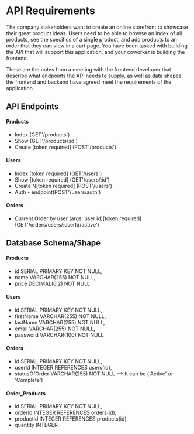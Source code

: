 # API Requirements
The company stakeholders want to create an online storefront to showcase their great product ideas. Users need to be able to browse an index of all products, see the specifics of a single product, and add products to an order that they can view in a cart page. You have been tasked with building the API that will support this application, and your coworker is building the frontend.

These are the notes from a meeting with the frontend developer that describe what endpoints the API needs to supply, as well as data shapes the frontend and backend have agreed meet the requirements of the application. 

## API Endpoints
#### Products
- Index (GET'/products')
- Show (GET'/products/:id')
- Create [token required] (POST'/products')

#### Users
- Index [token required] (GET'/users')
- Show [token required] (GET'/users/:id')
- Create N[token required] (POST'/users')
- Auth - endpoint(POST'/users/auth')

#### Orders
- Current Order by user (args: user id)[token required] (GET'/orders/users/:userId/active')

## Database Schema/Shape
#### Products
- id SERIAL PRIMARY KEY NOT NULL,
- name VARCHAR(255) NOT NULL,
- price DECIMAL(6,2) NOT NULL

#### Users
- id SERIAL PRIMARY KEY NOT NULL,
- firstName VARCHAR(255) NOT NULL,
- lastName VARCHAR(255) NOT NULL,
- email VARCHAR(255) NOT NULL,
- password VARCHAR(100) NOT NULL

#### Orders
- id SERIAL PRIMARY KEY NOT NULL,
- userId INTEGER REFERENCES users(id),
- statusOfOrder VARCHAR(255) NOT NULL --> It can be ('Active' or 'Complete')

#### Order_Products
- id SERIAL PRIMARY KEY NOT NULL,
- orderId INTEGER REFERENCES orders(id),
- productId INTEGER REFERENCES products(id),
- quantity INTEGER